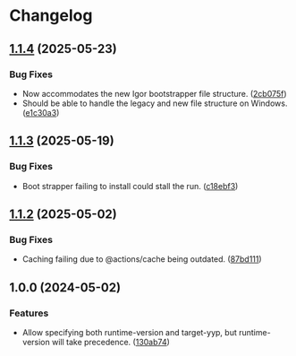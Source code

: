# Changelog

## [1.1.4](https://github.com/bscotch/igor-setup/compare/v1.1.3...v1.1.4) (2025-05-23)


### Bug Fixes

* Now accommodates the new Igor bootstrapper file structure. ([2cb075f](https://github.com/bscotch/igor-setup/commit/2cb075f7865fce1960817594c59d259378d0d2c0))
* Should be able to handle the legacy and new file structure on Windows. ([e1c30a3](https://github.com/bscotch/igor-setup/commit/e1c30a360f7e0906f3c0e469a302dc544edabc6c))

## [1.1.3](https://github.com/bscotch/igor-setup/compare/v1.1.2...v1.1.3) (2025-05-19)


### Bug Fixes

* Boot strapper failing to install could stall the run. ([c18ebf3](https://github.com/bscotch/igor-setup/commit/c18ebf32d07b3655a1f586a38cb527d91e4443ea))

## [1.1.2](https://github.com/bscotch/igor-setup/compare/v1.1.1...v1.1.2) (2025-05-02)


### Bug Fixes

* Caching failing due to @actions/cache being outdated. ([87bd111](https://github.com/bscotch/igor-setup/commit/87bd11183ed011fa699198a4b73d50a32556dfdf))

## 1.0.0 (2024-05-02)


### Features

* Allow specifying both runtime-version and target-yyp, but runtime-version will take precedence. ([130ab74](https://github.com/bscotch/igor-setup/commit/130ab743967e30df05ae50f6d51cd1e1817bde26))

